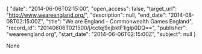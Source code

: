 {
  "date": "2014-06-06T02:15:00", 
  "open_access": false, 
  "target_url": "http://www.weareengland.org/", 
  "description": null, 
  "end_date": "2014-08-08T02:15:00Z", 
  "title": "We are England - Commonwealth Games England", 
  "record_id": "20140606T021500/j/cctqj9ejbktF1iglp0DQ==", 
  "publisher": "weareengland.org", 
  "start_date": "2014-06-06T02:15:00Z", 
  "subject": null
}

None